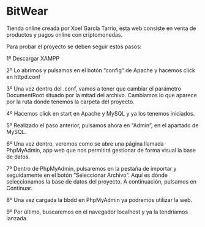 # BitWear

Tienda online creada por Xoel García Tarrío, esta web consiste en venta de productos y pagos online con criptomonedas.



Para probar el proyecto se deben seguir estos pasos:

1º Descargar XAMPP

2º Lo abrimos y pulsamos en el botón “config” de Apache y hacemos click en httpd.conf

3º Una vez dentro del .conf, vamos a tener que cambiar el parámetro DocumentRoot situado por la mitad del archivo. Cambiamos lo que aparece por la ruta dónde tenemos la carpeta del proyecto.

4º Hacemos click en start en Apache y MySQL y ya los tenemos iniciados.

5º Realizado el paso anterior, pulsamos ahora en “Admin”, en el apartado de MySQL.

6º Una vez dentro, veremos como se abre una página llamada PhpMyAdmin, app web que nos permitirá gestionar de forma visual la base de datos.

7º Dentro de PhpMyAdmin, pulsaremos en la pestaña de importar y seguidamente en el botón “Seleccionar Archivo”. Aquí es dónde seleccionamos la base de datos del proyecto. A continuación, pulsamos en Continuar.

8º Una vez cargada la bbdd en PhpMyAdmin ya podremos utilizar la web.

9º Por último, buscaremos en el navegador localhost y ya la tendríamos lanzada.

